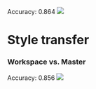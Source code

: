 Accuracy: 0.864
![](https://asset.cml.dev/9675d3573e8c7788f8214fc6e207197ae7c5f496?cml=png)
# Style transfer
### Workspace vs. Master
Accuracy: 0.856
![](https://asset.cml.dev/84bddfca14db06ece2dea684da3ced2140437f83?cml=png)
